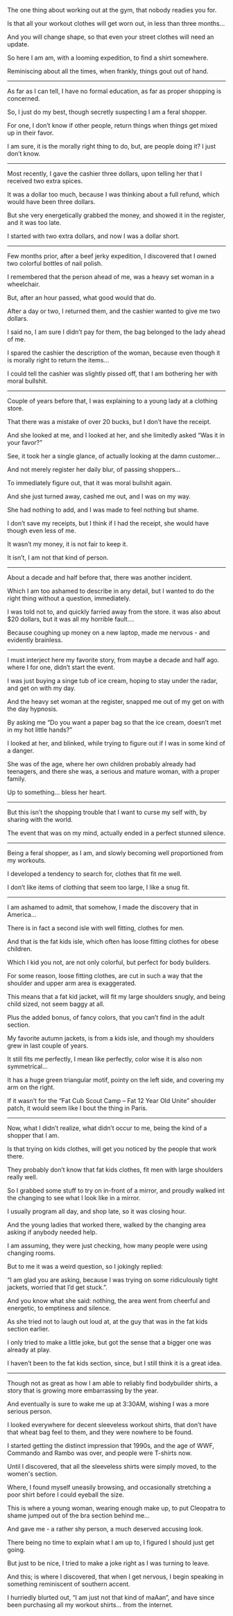 The one thing about working out at the gym,
that nobody readies you for.

Is that all your workout clothes will get worn out,
in less than three months…

And you will change shape,
so that even your street clothes will need an update.

So here I am am, with a looming expedition,
to find a shirt somewhere.

Reminiscing about all the times,
when frankly, things gout out of hand.

---

As far as I can tell, I have no formal education,
as far as proper shopping is concerned.

So, I just do my best,
though secretly suspecting I am a feral shopper.

For one, I don’t know if other people,
return things when things get mixed up in their favor.

I am sure, it is the morally right thing to do,
but, are people doing it? I just don’t know.

---

Most recently, I gave the cashier three dollars,
upon telling her that I received two extra spices.

It was a dollar too much, because I was thinking about a full refund,
which would have been three dollars.

But she very energetically grabbed the money,
and showed it in the register, and it was too late.

I started with two extra dollars,
and now I was a dollar short.

---

Few months prior, after a beef jerky expedition,
I discovered that I owned two colorful bottles of nail polish.

I remembered that the person ahead of me,
was a heavy set woman in a wheelchair.

But, after an hour passed,
what good would that do.

After a day or two, I returned them,
and the cashier wanted to give me two dollars.

I said no, I am sure I didn’t pay for them,
the bag belonged to the lady ahead of me.

I spared the cashier the description of the woman,
because even though it is morally right to return the items…

I could tell the cashier was slightly pissed off,
that I am bothering her with moral bullshit.

---

Couple of years before that,
I was explaining to a young lady at a clothing store.

That there was a mistake of over 20 bucks,
but I don’t have the receipt.

And she looked at me, and I looked at her,
and she limitedly asked “Was it in your favor?”

See, it took her a single glance,
of actually looking at the damn customer…

And not merely register her daily blur,
of passing shoppers...

To immediately figure out,
that it was moral bullshit again.

And she just turned away,
cashed me out, and I was on my way.

She had nothing to add,
and I was made to feel nothing but shame.

I don’t save my receipts, but I think if I had the receipt,
she would have though even less of me.

It wasn’t my money,
it is not fair to keep it.

It isn’t,
I am not that kind of person.

---

About a decade and half before that,
there was another incident.

Which I am too ashamed to describe in any detail,
but I wanted to do the right thing without a question, immediately.

I was told not to, and quickly farried away from the store.
it was also about $20 dollars, but it was all my horrible fault….

Because coughing up money on a new laptop,
made me nervous - and evidently brainless.

---

I must interject here my favorite story, from maybe a decade and half ago.
where I for one, didn’t start the event.

I was just buying a singe tub of ice cream,
hoping to stay under the radar, and get on with my day.

And the heavy set woman at the register,
snapped me out of my get on with the day hypnosis.

By asking me “Do you want a paper bag so that the ice cream,
doesn’t met in my hot little hands?”

I looked at her, and blinked,
while trying to figure out if I was in some kind of a danger.

She was of the age, where her own children probably already had teenagers,
and there she was, a serious and mature woman, with a proper family.

Up to something…
bless her heart.

---

But this isn’t the shopping trouble that I want to curse my self with,
by sharing with the world.

The event that was on my mind,
actually ended in a perfect stunned silence.

---

Being a feral shopper, as I am,
and slowly becoming well proportioned from my workouts.

I developed a tendency to search for,
clothes that fit me well.

I don’t like items of clothing that seem too large,
I like a snug fit.

---

I am ashamed to admit, that somehow,
I made the discovery that in America…

There is in fact a second isle with well fitting,
clothes for men.

And that is the fat kids isle,
which often has loose fitting clothes for obese children.

Which I kid you not, are not only colorful,
but perfect for body builders.

For some reason, loose fitting clothes,
are cut in such a way that the shoulder and upper arm area is exaggerated.

This means that a fat kid jacket, will fit my large shoulders snugly,
and being child sized, not seem baggy at all.

Plus the added bonus,
of fancy colors, that you can’t find in the adult section.

My favorite autumn jackets, is from a kids isle,
and though my shoulders grew in last couple of years.

It still fits me perfectly, I mean like perfectly,
color wise it is also non symmetrical…

It has a huge green triangular motif,
pointy on the left side, and covering my arm on the right.

If it wasn’t for the “Fat Cub Scout Camp – Fat 12 Year Old Unite” shoulder patch,
it would seem like I bout the thing in Paris.

---

Now, what I didn’t realize, what didn’t occur to me,
being the kind of a shopper that I am.

Is that trying on kids clothes,
will get you noticed by the people that work there.

They probably don’t know that fat kids clothes,
fit men with large shoulders really well.

So I grabbed some stuff to try on in-front of a mirror,
and proudly walked int the changing to see what I look like in a mirror.

I usually program all day, and shop late,
so it was closing hour.

And the young ladies that worked there,
walked by the changing area asking if anybody needed help.

I am assuming, they were just checking,
how many people were using changing rooms.

But to me it was a weird question,
so I jokingly replied:

“I am glad you are asking, because I was trying on some ridiculously tight jackets,
worried that I’d get stuck.”.

And you know what she said: nothing,
the area went from cheerful and energetic, to emptiness and silence.

As she tried not to laugh out loud at,
at the guy that was in the fat kids section earlier.

I only tried to make a little joke,
but got the sense that a bigger one was already at play.

I haven’t been to the fat kids section, since,
but I still think it is a great idea.

---

Though not as great as how I am able to reliably find bodybuilder shirts,
a story that is growing more embarrassing by the year.

And eventually is sure to wake me up at 3:30AM,
wishing I was a more serious person.

I looked everywhere for decent sleeveless workout shirts,
that don’t have that wheat bag feel to them, and they were nowhere to be found.

I started getting the distinct impression that 1990s, and the age of WWF,
Commando and Rambo was over, and people were T-shirts now.

Until I discovered, that all the sleeveless shirts were simply moved,
to the women's section.

Where, I found myself uneasily browsing,
and occasionally stretching a poor shirt before I could eyeball the size.

This is where a young woman, wearing enough make up,
to put Cleopatra to shame jumped out of the bra section behind me…

And gave me - a rather shy person,
a much deserved accusing look.

There being no time to explain what I am up to,
I figured I should just get going.

But just to be nice,
I tried to make a joke right as I was turning to leave.

And this; is where I discovered, that when I get nervous,
I begin speaking in something reminiscent of southern accent.

I hurriedly blurted out, “I am just not that kind of maAan”,
and have since been purchasing all my workout shirts... from the internet.
